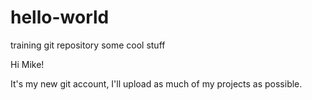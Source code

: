 # hello-world
training git repository
some cool stuff

Hi Mike!

It's my new git account, I'll upload as much of my projects as possible.
